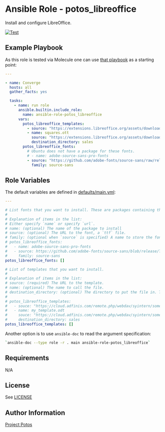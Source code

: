 
# Ansible Role - potos_libreoffice

Install and configure LibreOffice.

[![Test](https://github.com/projectpotos/ansible-role-potos_libreoffice/actions/workflows/test.yml/badge.svg)](https://github.com/projectpotos/ansible-role-potos_libreoffice/actions/workflows/test.yml)

## Example Playbook

As this role is tested via Molecule one can use [that playbook](./molecule/default/converge.yml) as a starting point:

```yaml
---

- name: Converge
  hosts: all
  gather_facts: yes

  tasks:
    - name: run role
      ansible.builtin.include_role:
        name: ansible-role-potos_libreoffice
      vars:
        potos_libreoffice_templates:
          - source: "https://extensions.libreoffice.org/assets/downloads/1011/1677853134/CV-deux-colonnes-sobre-v2.ott"
          - name: squares.ott
            source: "https://extensions.libreoffice.org/assets/downloads/z/1cm-paper.ott"
            destination_directory: sales
        potos_libreoffice_fonts:
          # Ubuntu does not have a package for these fonts.
          # - name: adobe-source-sans-pro-fonts
          - source: "https://github.com/adobe-fonts/source-sans/raw/release/TTF/SourceSans3-Regular.ttf"
            family: source-sans
```

## Role Variables

The default variables are defined in [defaults/main.yml](./defaults/main.yml):

```yaml
---

# List fonts that you want to install. These are packages containing the fonts.
#
# Explanation of items in the list:
# Either specify `name` or specify `url`.
# name: (optional) The name of the package to install
# source: (optional) The URL to the font, a `ttf` file.
# family: (optional when `source` is specified) A name to store the fonts in.
# potos_libreoffice_fonts:
#   - name: adobe-source-sans-pro-fonts
#   - source: https://github.com/adobe-fonts/source-sans/blob/release/TTF/SourceSans3-Regular.ttf
#     family: source-sans
potos_libreoffice_fonts: []

# List of templates that you want to install.
#
# Explanation of items in the list:
# source: (required) The URL to the template.
# name: (optional) The name to call the file.
# destination_directory: (optional) The directory to put the file in. This is relative to the path where LibreOffice expects templates to be.
#
# potos_libreoffice_templates:
#   - souce: "https://cloud.adfinis.com/remote.php/webdav/syintern/some/path/my_company_template.odt"
#   - name: my_template.odt
#     souce: "https://cloud.adfinis.com/remote.php/webdav/syintern/some/path/my_sales/template.odt"
#     destination_directory: sales
potos_libreoffice_templates: []
```

Another option is to use `ansible-doc` to read the argument specification:

```sh
`ansible-doc --type role -r . main ansible-role-potos_libreoffice`
```

## Requirements

N/A

## License

See [LICENSE](./LICENSE)

## Author Information

[Project Potos](https://github.com/projectpotos)
